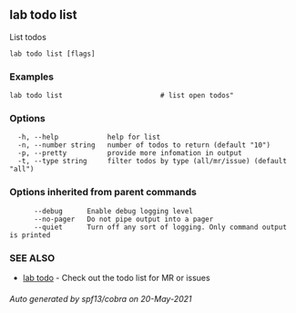 ## lab todo list

List todos

```
lab todo list [flags]
```

### Examples

```
lab todo list                        # list open todos"
```

### Options

```
  -h, --help            help for list
  -n, --number string   number of todos to return (default "10")
  -p, --pretty          provide more infomation in output
  -t, --type string     filter todos by type (all/mr/issue) (default "all")
```

### Options inherited from parent commands

```
      --debug      Enable debug logging level
      --no-pager   Do not pipe output into a pager
      --quiet      Turn off any sort of logging. Only command output is printed
```

### SEE ALSO

* [lab todo](lab_todo.md)	 - Check out the todo list for MR or issues

###### Auto generated by spf13/cobra on 20-May-2021
